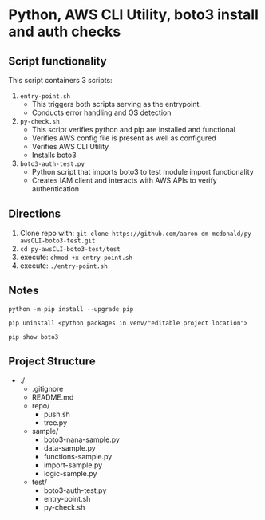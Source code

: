 # Python, AWS CLI Utility, boto3 install and auth checks

## Script functionality 

This script containers 3 scripts:
1) ```entry-point.sh``` 
    - This triggers both scripts serving as the entrypoint.
    - Conducts error handling and OS detection 
2) ```py-check.sh```
    - This script verifies python and pip are installed and functional 
    - Verifies AWS config file is present as well as configured 
    - Verifies AWS CLI Utility 
    - Installs boto3
3) ```boto3-auth-test.py```
    - Python script that imports boto3 to test module import functionality 
    - Creates IAM client and interacts with AWS APIs to verify authentication 

## Directions

1) Clone repo with:  ```git clone https://github.com/aaron-dm-mcdonald/py-awsCLI-boto3-test.git```
2) ```cd py-awsCLI-boto3-test/test```
3) execute: ```chmod +x entry-point.sh```
4) execute: ```./entry-point.sh```

## Notes

```python -m pip install --upgrade pip```

```pip uninstall <python packages in venv/"editable project location">```

```pip show boto3```

## Project Structure

- ./
    - .gitignore
    - README.md
    - repo/
        - push.sh
        - tree.py
    - sample/
        - boto3-nana-sample.py
        - data-sample.py
        - functions-sample.py
        - import-sample.py
        - logic-sample.py
    - test/
        - boto3-auth-test.py
        - entry-point.sh
        - py-check.sh



